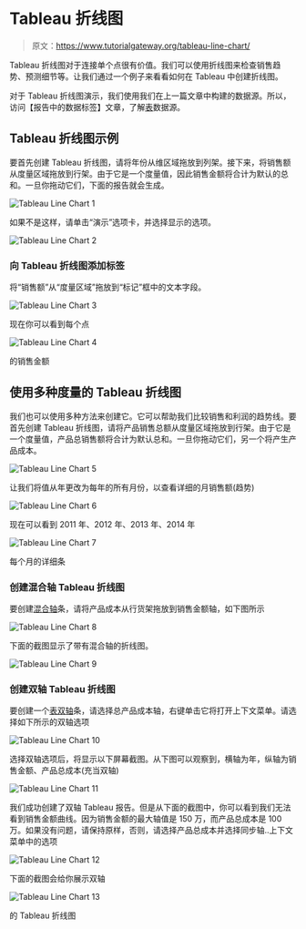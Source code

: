 # Tableau 折线图

> 原文：<https://www.tutorialgateway.org/tableau-line-chart/>

Tableau 折线图对于连接单个点很有价值。我们可以使用折线图来检查销售趋势、预测细节等。让我们通过一个例子来看看如何在 Tableau 中创建折线图。

对于 Tableau 折线图演示，我们使用我们在上一篇文章中构建的数据源。所以，访问【报告中的数据标签】文章，了解[表](https://www.tutorialgateway.org/tableau/)数据源。

## Tableau 折线图示例

要首先创建 Tableau 折线图，请将年份从维区域拖放到列架。接下来，将销售额从度量区域拖放到行架。由于它是一个度量值，因此销售金额将合计为默认的总和。一旦你拖动它们，下面的报告就会生成。

![Tableau Line Chart 1](img/5027166f651dad22e9038580fadd406f.png)

如果不是这样，请单击“演示”选项卡，并选择显示的选项。

![Tableau Line Chart 2](img/10ee0a247d3881dbaa30e31b00447f87.png)

### 向 Tableau 折线图添加标签

将“销售额”从“度量区域”拖放到“标记”框中的文本字段。

![Tableau Line Chart 3](img/cab0236cb10cdbd3f748b47839fdc320.png)

现在你可以看到每个点

![Tableau Line Chart 4](img/b4dcdc3e66f09f2c90210473d2729da5.png)

的销售金额

## 使用多种度量的 Tableau 折线图

我们也可以使用多种方法来创建它。它可以帮助我们比较销售和利润的趋势线。要首先创建 Tableau 折线图，请将产品销售总额从度量区域拖放到行架。由于它是一个度量值，产品总销售额将合计为默认总和。一旦你拖动它们，另一个将产生产品成本。

![Tableau Line Chart 5](img/ed87e0a09d5ffd4b35379bb953297f00.png)

让我们将值从年更改为每年的所有月份，以查看详细的月销售额(趋势)

![Tableau Line Chart 6](img/1be2bd479339557de43fd15ce81cd330.png)

现在可以看到 2011 年、2012 年、2013 年、2014 年

![Tableau Line Chart 7](img/cc113eb923f5d72a645a4330f8a54d3a.png)

每个月的详细条

### 创建混合轴 Tableau 折线图

要创建[混合轴](https://www.tutorialgateway.org/blended-axis-in-tableau/)条，请将产品成本从行货架拖放到销售金额轴，如下图所示

![Tableau Line Chart 8](img/262738106b4019864085942858da5a0e.png)

下面的截图显示了带有混合轴的折线图。

![Tableau Line Chart 9](img/fee2979fd20275d35425980212c758d4.png)

### 创建双轴 Tableau 折线图

要创建一个[表双轴](https://www.tutorialgateway.org/tableau-dual-axis/)条，请选择总产品成本轴，右键单击它将打开上下文菜单。请选择如下所示的双轴选项

![Tableau Line Chart 10](img/9a3a43efbd0ffdb136e9ca4c745442c4.png)

选择双轴选项后，将显示以下屏幕截图。从下图可以观察到，横轴为年，纵轴为销售金额、产品总成本(充当双轴)

![Tableau Line Chart 11](img/f934be44d04d5120933e4085cf5522e4.png)

我们成功创建了双轴 Tableau 报告。但是从下面的截图中，你可以看到我们无法看到销售金额曲线。因为销售金额的最大轴值是 150 万，而产品总成本是 100 万。如果没有问题，请保持原样，否则，请选择产品总成本并选择同步轴..上下文菜单中的选项

![Tableau Line Chart 12](img/094a9bfa6f119d722a816065b6e2e2ec.png)

下面的截图会给你展示双轴

![Tableau Line Chart 13](img/b16346160c1884f8c3a128c727c7bb06.png)

的 Tableau 折线图
